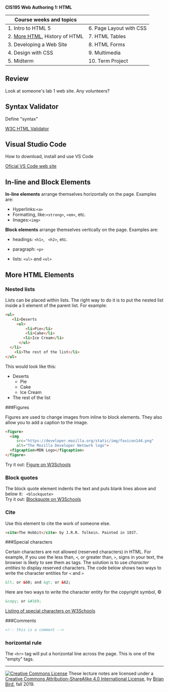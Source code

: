 **CIS195 Web Authoring 1: HTML**



| Course weeks and topics              |                         |
| ------------------------------------ | ----------------------- |
| 1. Intro to HTML 5                   | 6. Page Layout with CSS |
| 2. <u>More HTML</u>, History of HTML | 7. HTML Tables          |
| 3. Developing a Web Site             | 8. HTML Forms           |
| 4. Design with CSS                   | 9. Multimedia           |
| 5. Midterm                           | 10. Term Project        |



## Review

Look at someone's lab 1 web site. Any volunteers?



## Syntax Validator

Define "syntax"

[W3C HTML Validator](https://validator.w3.org)



## Visual Studio Code

How to download, install and use VS Code

[Oficial VS Code web site](https://code.visualstudio.com)  

## In-line and Block Elements

**In-line elements** arrange themselves horizontally on the page. Examples are:

- Hyperlinks:`<a>`
- Formatting, like:`<strong>`, `<em>`, etc.
- Images:`<img>`

**Block elements** arrange themselves vertically on the page. Examples are:

- headings: `<h1>`, ` <h2>`,  etc.

- paragraph: `<p>`

- lists: `<ul>` and `<ol>`

  

## More HTML Elements 

### Nested lists

Lists can be placed within lists. The right way to do it is to put the nested list inside a li element of the parent list. For example:

```html
<ul>
   <li>Deserts
     <ul>
         <li>Pie</li>
         <li>Cake</li>
        <li>Ice Cream</li>
      </ul>
  </li>
    <li>The rest of the list</li>
</ul>
```

This would look like this:

- Deserts
  - Pie
  - Cake
  - Ice Cream
- The rest of the list



###Figures

Figures are used to change images from inline to block elements. They also allow you to add a caption to the image.

```html
<figure>
  <img
     src="https://developer.mozilla.org/static/img/favicon144.png"
     alt="The Mozilla Developer Netowrk logo">
  <figcaption>MDN Logo</figcaption>
</figure>
```

Try it out: [Figure on W3Schools](https://www.w3schools.com/tags/tag_figure.asp)  



### Block quotes

The block quote element indents the text and puts blank lines above and below it: ` <blockquote>`  
Try it out: [Blockquote on W3Schools](https://www.w3schools.com/TAGS/tag_blockquote.asp)  



### Cite

Use this element to cite the work of someone else.

```html
<cite>The Hobbit</cite> by J.R.R. Tolkein. Painted in 1937.
```



###Special characters

Certain characters are not allowed (reserved characters) in HTML. For example, if you use the less than, `<`, or greater than, `>`, signs in your text, the browser is likely to see them as tags. The solution is to use *character entities* to display reserved characters. The code below shows two ways to write the character entities for `<` and `>`

```html
&lt; or &60; and &gt; or &62;
```

Here are two ways to write the character entity for the copyright symbol, &copy;

```html
&copy; or &#169;
```

[Listing of special characters on W3Schools](https://www.w3schools.com/html/html_symbols.asp)  



###Comments

```html
<!-- this is a comment -->
```



### horizontal rule

The `<hr>` tag will put a horizontal line across the page. This is one of the "empty" tags.



------

[![Creative Commons License](https://i.creativecommons.org/l/by/4.0/80x15.png)](http://creativecommons.org/licenses/by-sa/4.0/) These lecture notes are licensed under a [Creative Commons Attribution-ShareAlike 4.0 International License](http://creativecommons.org/licenses/by-sa/4.0/), by [Brian Bird](https://profbird.online/), fall 2019.
